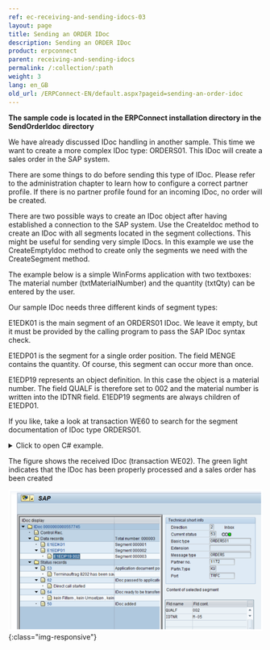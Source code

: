 ```yaml
---
ref: ec-receiving-and-sending-idocs-03
layout: page
title: Sending an ORDER IDoc
description: Sending an ORDER IDoc
product: erpconnect
parent: receiving-and-sending-idocs
permalink: /:collection/:path
weight: 3
lang: en_GB
old_url: /ERPConnect-EN/default.aspx?pageid=sending-an-order-idoc
---
```


**The sample code is located in the ERPConnect installation directory in the SendOrderIdoc directory**   

 
We have already discussed IDoc handling in another sample. This time we want to create a more complex IDoc type: ORDERS01. This IDoc will create a sales order in the SAP system.

There are some things to do before sending this type of IDoc. Please refer to the administration chapter to learn how to configure a correct partner profile. If there is no partner profile found for an incoming IDoc, no order will be created.

There are two possible ways to create an IDoc object after having established a connection to the SAP system. Use the CreateIdoc method to create an IDoc with all segments located in the segment collections. This might be useful for sending very simple IDocs. In this example we use the CreateEmptyIdoc method to create only the segments we need with the CreateSegment method.

The example below is a simple WinForms application with two textboxes: The material number (txtMaterialNumber) and the quantity (txtQty) can be entered by the user.

Our sample IDoc needs three different kinds of segment types:

E1EDK01 is the main segment of an ORDERS01 IDoc. We leave it empty, but it must be provided by the calling program to pass the SAP IDoc syntax check.

E1EDP01 is the segment for a single order position. The field MENGE contains the quantity. Of course, this segment can occur more than once.

E1EDP19 represents an object definition. In this case the object is a material number. The field QUALF is therefore set to 002 and the material number is written into the IDTNR field. E1EDP19 segments are always children of E1EDP01.

If you like, take a look at transaction WE60 to search for the segment documentation of IDoc type ORDERS01. 

<details>
<summary>Click to open C# example.</summary>
{% highlight csharp %}
private void button1_Click(object sender, System.EventArgs e)  
{  
    using(R3Connection con = new R3Connection())
    {
        
          con.UserName = "erpconnect"; 
          con.Password = "pass"; 
          con.Language = "DE"; 
          con.Client = "800"; 
          con.Host = "sapserver"; 
          con.SystemNumber = 11; 
       
          con.Open(false);

        Idoc idoc = con.CreateEmptyIdoc("ORDERS01","");  
        idoc.MESTYP = "ORDERS";  
        
        // Fill information about idoc sender  
        idoc.SNDPRN = "1172"; // Partner number  
        idoc.SNDPRT = "KU"; // Partner type  
        
        // Create document header segment  
        IdocSegment e1edk01 = idoc.CreateSegment("E1EDK01");  
        idoc.Segments.Add(e1edk01);  
        
        // Create item segment IdocSegment  
        e1edp01 = idoc.CreateSegment("E1EDP01");  
        e1edp01.Fields["MENGE"].FieldValue = txtQty.Text;  
        idoc.Segments.Add(e1edp01);  
        
        // Create Object identification (material number in this case)  
        IdocSegment e1edp19 = idoc.CreateSegment("E1EDP19");  
        // Following Value “002” for Material number  
        e1edp19.Fields["QUALF"].FieldValue = "002";  
        // material number  
        e1edp19.Fields["IDTNR"].FieldValue = txtMaterialNumber.Text;  
        e1edp01.ChildSegments.Add(e1edp19);  
        
        idoc.Send();  
        this.lblInfo.Text = "IDoc sent";  
    }
}
{% endhighlight %}
</details>

The figure shows the received IDoc (transaction WE02). The green light indicates that the IDoc has been properly processed and a sales order has been created

![SAP-Send-IDoc-002](/img/content/SAP-Send-IDoc-002.png){:class="img-responsive"}